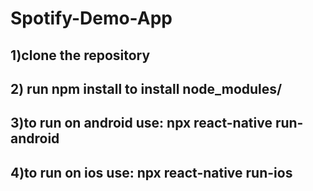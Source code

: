# Spotify-Demo-App

## 1)clone the repository
## 2) run npm install to install node_modules/
## 3)to run on android use: npx react-native run-android
## 4)to run on ios use: npx react-native run-ios
